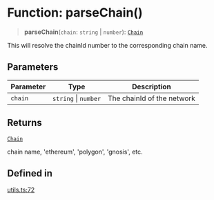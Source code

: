 # Function: parseChain()

> **parseChain**(`chain`: `string` \| `number`): [`Chain`](/docs/packages/sdk/type-aliases/Chain.md)

This will resolve the chainId number to the corresponding chain name.

## Parameters

| Parameter | Type | Description |
| ------ | ------ | ------ |
| `chain` | `string` \| `number` | The chainId of the network |

## Returns

[`Chain`](/docs/packages/sdk/type-aliases/Chain.md)

chain name, 'ethereum', 'polygon', 'gnosis', etc.

## Defined in

[utils.ts:72](https://github.com/monerium/js-monorepo/blob/main/packages/sdk/src/utils.ts#L72)
